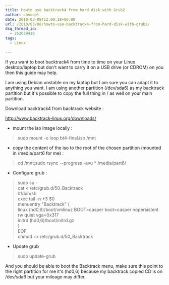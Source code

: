 ```yaml
---
title: Howto use backtrack4 from hard disk with Grub2
author: chmouel
date: 2010-03-08T12:00:18+00:00
url: /2010/03/08/howto-use-backtrack4-from-hard-disk-with-grub2/
dsq_thread_id:
  - 252039410
tags:
  - Linux

---
```

If you want to boot backtrack4 from time to time on your Linux desktop/laptop but don't want to carry it on a USB drive (or CDROM) on you then this guide may help.

I am using Debian unstable on my laptop but I am sure you can adapt it to anything you want. I am using another partition (/dev/sda6) as my backtrack partition but it's possible to copy the full thing in / as well on your main partition.

Download backtrack4 from backtrack website :

<http://www.backtrack-linux.org/downloads/>

  * mount the iso image locally :

> sudo mount -o loop bt4-final.iso /mnt

  * copy the content of the iso to the root of the chosen partition (mounted in /media/part6 for me) :

> cd /mnt;sudo rsync --progress -avu * /media/part6/

  * Configure grub :

> sudo su -  
> cat < /etc/grub.d/50_Backtrack  
> #!/bin/sh  
> exec tail -n +3 $0  
> menuentry "Backtrack" {  
> linux (hd0,6)/boot/vmlinuz BOOT=casper boot=casper nopersistent rw quiet vga=0x317  
> initrd (hd0,6)/boot/initrd.gz  
> }  
> EOF  
> chmod +x /etc/grub.d/50_Backtrack

  * Update grub

> sudo update-grub

And you should be able to boot the Backtrack menu, make sure this point to the right partition for me it's (hd0,6) because my backtrack copied CD is on /dev/sda6 but your mileage may differ.